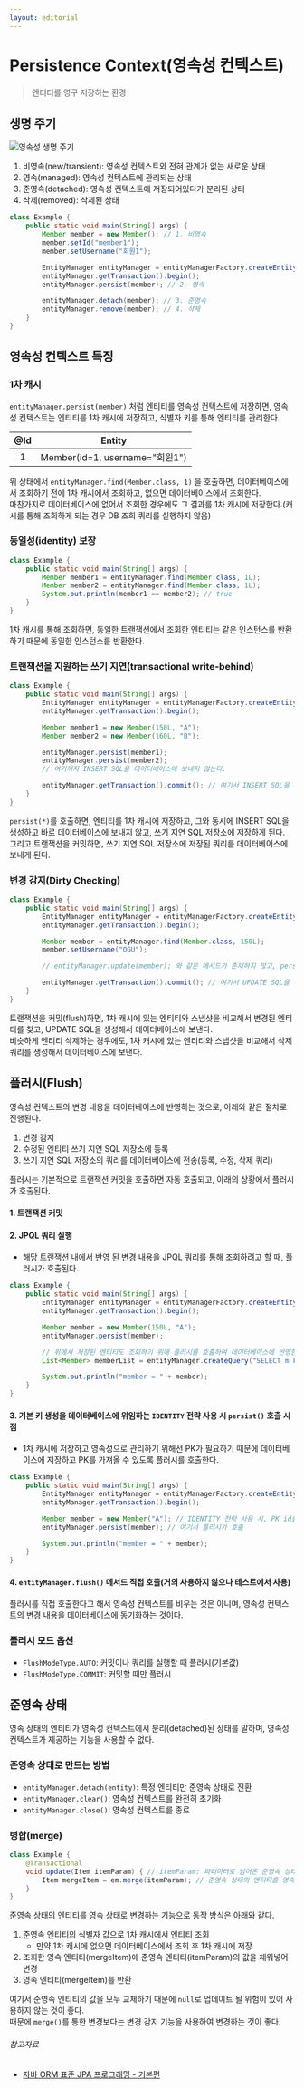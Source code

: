```yaml
---
layout: editorial
---
```


# Persistence Context(영속성 컨텍스트)

> 엔티티를 영구 저장하는 환경

## 생명 주기

![영속성 생명 주기](image/persistence-life-cycle.png)

1. 비영속(new/transient): 영속성 컨텍스트와 전혀 관계가 없는 새로운 상태
2. 영속(managed): 영속성 컨텍스트에 관리되는 상태
3. 준영속(detached): 영속성 컨텍스트에 저장되어있다가 분리된 상태
4. 삭제(removed): 삭제된 상태

```java
class Example {
    public static void main(String[] args) {
        Member member = new Member(); // 1. 비영속
        member.setId("member1");
        member.setUsername("회원1");

        EntityManager entityManager = entityManagerFactory.createEntityManager();
        entityManager.getTransaction().begin();
        entityManager.persist(member); // 2. 영속

        entityManager.detach(member); // 3. 준영속
        entityManager.remove(member); // 4. 삭제
    }
}
```

## 영속성 컨텍스트 특징

### 1차 캐시

`entityManager.persist(member)` 처럼 엔티티를 영속성 컨텍스트에 저장하면, 영속성 컨텍스트는 엔티티를 1차 캐시에 저장하고, 식별자 키를 통해 엔티티를 관리한다.

| @Id |            Entity            |
|:---:|:----------------------------:|
|  1  | Member(id=1, username="회원1") |

위 상태에서 `entityManager.find(Member.class, 1)` 을 호출하면, 데이터베이스에서 조회하기 전에 1차 캐시에서 조회하고, 없으면 데이터베이스에서 조회한다.  
마찬가지로 데이터베이스에 없어서 조회한 경우에도 그 결과를 1차 캐시에 저장한다.(캐시를 통해 조회하게 되는 경우 DB 조회 쿼리를 실행하지 않음)

### 동일성(identity) 보장

```java
class Example {
    public static void main(String[] args) {
        Member member1 = entityManager.find(Member.class, 1L);
        Member member2 = entityManager.find(Member.class, 1L);
        System.out.println(member1 == member2); // true
    }
}
```

1차 캐시를 통해 조회하면, 동일한 트랜잭션에서 조회한 엔티티는 같은 인스턴스를 반환하기 때문에 동일한 인스턴스를 반환한다.

### 트랜잭션을 지원하는 쓰기 지연(transactional write-behind)

```java
class Example {
    public static void main(String[] args) {
        EntityManager entityManager = entityManagerFactory.createEntityManager();
        entityManager.getTransaction().begin();

        Member member1 = new Member(150L, "A");
        Member member2 = new Member(160L, "B");

        entityManager.persist(member1);
        entityManager.persist(member2);
        // 여기까지 INSERT SQL을 데이터베이스에 보내지 않는다.

        entityManager.getTransaction().commit(); // 여기서 INSERT SQL을 데이터베이스에 보낸다.
    }
}
```

`persist(*)`를 호출하면, 엔티티를 1차 캐시에 저장하고, 그와 동시에 INSERT SQL을 생성하고 바로 데이터베이스에 보내지 않고, 쓰기 지연 SQL 저장소에 저장하게 된다.  
그리고 트랜잭션을 커밋하면, 쓰기 지연 SQL 저장소에 저장된 쿼리를 데이터베이스에 보내게 된다.

### 변경 감지(Dirty Checking)

```java
class Example {
    public static void main(String[] args) {
        EntityManager entityManager = entityManagerFactory.createEntityManager();
        entityManager.getTransaction().begin();

        Member member = entityManager.find(Member.class, 150L);
        member.setUsername("OGU");

        // entityManager.update(member); 와 같은 메서드가 존재하지 않고, persist()를 호출하지 않아도 된다.

        entityManager.getTransaction().commit(); // 여기서 UPDATE SQL을 데이터베이스에 보낸다.
    }
}
```

트랜잭션을 커밋(flush)하면, 1차 캐시에 있는 엔티티와 스냅샷을 비교해서 변경된 엔티티를 찾고, UPDATE SQL을 생성해서 데이터베이스에 보낸다.  
비슷하게 엔티티 삭제하는 경우에도, 1차 캐시에 있는 엔티티와 스냅샷을 비교해서 삭제 쿼리를 생성해서 데이터베이스에 보낸다.

## 플러시(Flush)

영속성 컨텍스트의 변경 내용을 데이터베이스에 반영하는 것으로, 아래와 같은 절차로 진행된다.

1. 변경 감지
2. 수정된 엔티티 쓰기 지연 SQL 저장소에 등록
3. 쓰기 지연 SQL 저장소의 쿼리를 데이터베이스에 전송(등록, 수정, 삭제 쿼리)

플러시는 기본적으로 트랜잭션 커밋을 호출하면 자동 호출되고, 아래의 상황에서 플러시가 호출된다.

#### 1. 트랜잭션 커밋

#### 2. JPQL 쿼리 실행

- 해당 트랜잭션 내에서 반영 된 변경 내용을 JPQL 쿼리를 통해 조회하려고 할 때, 플러시가 호출된다.

```java
class Example {
    public static void main(String[] args) {
        EntityManager entityManager = entityManagerFactory.createEntityManager();
        entityManager.getTransaction().begin();

        Member member = new Member(150L, "A");
        entityManager.persist(member);

        // 위에서 저장된 엔티티도 조회하기 위해 플러시를 호출하여 데이터베이스에 반영한 뒤 조회한다.
        List<Member> memberList = entityManager.createQuery("SELECT m FROM Member m", Member.class).getResultList();

        System.out.println("member = " + member);
    }
}
```

#### 3. 기본 키 생성을 데이터베이스에 위임하는 `IDENTITY` 전략 사용 시 `persist()` 호출 시점

- 1차 캐시에 저장하고 영속성으로 관리하기 위해선 PK가 필요하기 때문에 데이터베이스에 저장하고 PK를 가져올 수 있도록 플러시를 호출한다.

```java
class Example {
    public static void main(String[] args) {
        EntityManager entityManager = entityManagerFactory.createEntityManager();
        entityManager.getTransaction().begin();

        Member member = new Member("A"); // IDENTITY 전략 사용 시, PK id를 따로 지정하지 않는다.
        entityManager.persist(member); // 여기서 플러시가 호출

        System.out.println("member = " + member);
    }
}
```

#### 4. `entityManager.flush()` 메서드 직접 호출(거의 사용하지 않으나 테스트에서 사용)

플러시를 직접 호출한다고 해서 영속성 컨텍스트를 비우는 것은 아니며, 영속성 컨텍스트의 변경 내용을 데이터베이스에 동기화하는 것이다.

### 플러시 모드 옵션

- `FlushModeType.AUTO`: 커밋이나 쿼리를 실행할 때 플러시(기본값)
- `FlushModeType.COMMIT`: 커밋할 때만 플러시

## 준영속 상태

영속 상태의 엔티티가 영속성 컨텍스트에서 분리(detached)된 상태를 말하며, 영속성 컨텍스트가 제공하는 기능을 사용할 수 없다.

### 준영속 상태로 만드는 방법

- `entityManager.detach(entity)`: 특정 엔티티만 준영속 상태로 전환
- `entityManager.clear()`: 영속성 컨텍스트를 완전히 초기화
- `entityManager.close()`: 영속성 컨텍스트를 종료

### 병합(merge)

```java
class Example {
    @Transactional
    void update(Item itemParam) { // itemParam: 파리미터로 넘어온 준영속 상태의 엔티티
        Item mergeItem = em.merge(itemParam); // 준영속 상태의 엔티티를 영속 상태로 변경
    }
}
```

준영속 상태의 엔티티를 영속 상태로 변경하는 기능으로 동작 방식은 아래와 같다.

1. 준영속 엔티티의 식별자 값으로 1차 캐시에서 엔티티 조회
    - 만약 1차 캐시에 없으면 데이터베이스에서 조회 후 1차 캐시에 저장
2. 조회한 영속 엔티티(mergeItem)에 준영속 엔티티(itemParam)의 값을 채워넣어 변경
3. 영속 엔티티(mergeItem)를 반환

여기서 준영속 엔티티의 값을 모두 교체하기 때문에 `null`로 업데이트 될 위험이 있어 사용하지 않는 것이 좋다.  
때문에 `merge()`를 통한 변경보다는 변경 감지 기능을 사용하여 변경하는 것이 좋다.

###### 참고자료

- [자바 ORM 표준 JPA 프로그래밍 - 기본편](https://www.inflearn.com/course/ORM-JPA-Basic)
